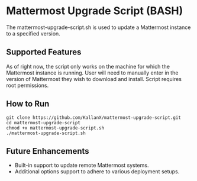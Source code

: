 # Mattermost Upgrade Script (BASH)
The mattermost-upgrade-script.sh is used to update a Mattermost instance to a specified version.

## Supported Features
As of right now, the script only works on the machine for which the Mattermost instance is running. User will need to manually enter in the version of Mattermost they wish to download and install. Script requires root permissions. 

## How to Run

    git clone https://github.com/KallanX/mattermost-upgrade-script.git
    cd mattermost-upgrade-script
    chmod +x mattermost-upgrade-script.sh
    ./mattermost-upgrade-script.sh

## Future Enhancements
- Built-in support to update remote Mattermost systems.
- Additional options support to adhere to various deployment setups.